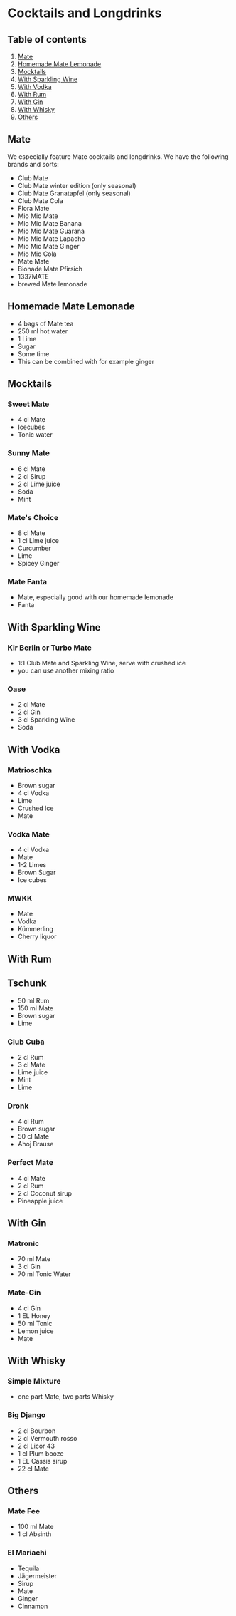 # Cocktails and Longdrinks

## Table of contents
1. [Mate](#mate)
2. [Homemade Mate Lemonade](#lemonade)
3. [Mocktails](#mocktails)
4. [With Sparkling Wine](#sparkling)
5. [With Vodka](#vodka)
6. [With Rum](#rum)
7. [With Gin](#gin)
8. [With Whisky](#whisky)
9. [Others](#absinth)

## Mate<a name="mate"></a>

We especially feature Mate cocktails and longdrinks.
We have the following brands and sorts:

* Club Mate
* Club Mate winter edition (only seasonal)
* Club Mate Granatapfel (only seasonal)
* Club Mate Cola
* Flora Mate
* Mio Mio Mate
* Mio Mio Mate Banana
* Mio Mio Mate Guarana
* Mio Mio Mate Lapacho
* Mio Mio Mate Ginger
* Mio Mio Cola
* Mate Mate
* Bionade Mate Pfirsich
* 1337MATE
* brewed Mate lemonade

## Homemade Mate Lemonade<a name="lemonade"></a>

* 4 bags of Mate tea
* 250 ml hot water
* 1 Lime
* Sugar
* Some time
* This can be combined with for example ginger

## Mocktails<a name="mocktails"></a>

### Sweet Mate
* 4 cl Mate
* Icecubes
* Tonic water

### Sunny Mate
* 6 cl Mate
* 2 cl Sirup
* 2 cl Lime juice
* Soda
* Mint

### Mate's Choice
* 8 cl Mate
* 1 cl Lime juice
* Curcumber
* Lime
* Spicey Ginger

### Mate Fanta
* Mate, especially good with our homemade lemonade
* Fanta

## With Sparkling Wine <a name="sparkling"></a>

### Kir Berlin or Turbo Mate
* 1:1 Club Mate and Sparkling Wine, serve with crushed ice
* you can use another mixing ratio

### Oase
* 2 cl Mate
* 2 cl Gin
* 3 cl Sparkling Wine
* Soda

## With Vodka <a name="vodka"></a>

### Matrioschka
* Brown sugar
* 4 cl Vodka
* Lime
* Crushed Ice
* Mate

### Vodka Mate
* 4 cl Vodka
* Mate
* 1-2 Limes
* Brown Sugar
* Ice cubes

 ### MWKK
 * Mate
 * Vodka
 * Kümmerling
 * Cherry liquor

## With Rum <a name="rum"></a>

## Tschunk
* 50 ml Rum
* 150 ml Mate
* Brown sugar
* Lime

### Club Cuba
* 2 cl Rum
* 3 cl Mate
* Lime juice
* Mint
* Lime

### Dronk
* 4 cl Rum
* Brown sugar
* 50 cl Mate
* Ahoj Brause

### Perfect Mate
* 4 cl Mate
* 2 cl Rum
* 2 cl Coconut sirup
* Pineapple juice

## With Gin<a name="gin"></a>

### Matronic
* 70 ml Mate
* 3 cl Gin
* 70 ml Tonic Water

### Mate-Gin
* 4 cl Gin
* 1 EL Honey
* 50 ml Tonic
* Lemon juice
* Mate

## With Whisky<a name="whisky"></a>

### Simple Mixture
* one part Mate, two parts Whisky

### Big Django
* 2 cl Bourbon
* 2 cl Vermouth rosso
* 2 cl Licor 43
* 1 cl Plum booze
* 1 EL Cassis sirup
* 22 cl Mate

## Others<a name="absinth"></a>

### Mate Fee
* 100 ml Mate
* 1 cl Absinth

### El Mariachi
* Tequila
* Jägermeister
* Sirup
* Mate
* Ginger
* Cinnamon
